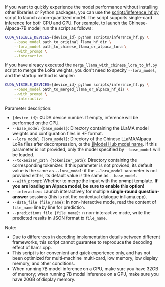 If you want to quickly experience the model performance without installing other libraries or Python packages, you can use the [scripts/inference_hf.py](https://github.com/ymcui/Chinese-LLaMA-Alpaca/blob/main/scripts/inference_hf.py) script to launch a non-quantized model. The script supports single-card inference for both CPU and GPU. For example, to launch the Chinese-Alpaca-7B model, run the script as follows:

```bash
CUDA_VISIBLE_DEVICES={device_id} python scripts/inference_hf.py \
    --base_model path_to_original_llama_hf_dir \
    --lora_model path_to_chinese_llama_or_alpaca_lora \
    --with_prompt \
    --interactive
```

If you have already executed the `merge_llama_with_chinese_lora_to_hf.py` script to merge the LoRa weights, you don't need to specify `--lora_model`, and the startup method is simpler:

```bash
CUDA_VISIBLE_DEVICES={device_id} python scripts/inference_hf.py \
    --base_model path_to_merged_llama_or_alpaca_hf_dir \
    --with_prompt \
    --interactive
```

Parameter description:

- `{device_id}`: CUDA device number. If empty, inference will be performed on the CPU.
- `--base_model {base_model}`: Directory containing the LLaMA model weights and configuration files in HF format.
- `--lora_model {lora_model}`: Directory of the Chinese LLaMA/Alpaca LoRa files after decompression, or the [🤗Model Hub model name](https://github.com/ymcui/Chinese-LLaMA-Alpaca/blob/main/README_EN.md#model-hub). If this parameter is not provided, only the model specified by `--base_model` will be loaded.
- `--tokenizer_path {tokenizer_path}`: Directory containing the corresponding tokenizer. If this parameter is not provided, its default value is the same as `--lora_model`; if the `--lora_model` parameter is not provided either, its default value is the same as `--base_model`.
- `--with_prompt`: Whether to merge the input with the prompt template. **If you are loading an Alpaca model, be sure to enable this option!**
- `--interactive`: Launch interactively for multiple **single-round question-answer** sessions (this is not the contextual dialogue in llama.cpp).
- `--data_file {file_name}`: In non-interactive mode, read the content of `file_name` line by line for prediction.
- `--predictions_file {file_name}`: In non-interactive mode, write the predicted results in JSON format to `file_name`.

Note:

- Due to differences in decoding implementation details between different frameworks, this script cannot guarantee to reproduce the decoding effect of llama.cpp.
- This script is for convenient and quick experience only, and has not been optimized for multi-machine, multi-card, low memory, low display memory, and other conditions.
- When running 7B model inference on a CPU, make sure you have 32GB of memory; when running 7B model inference on a GPU, make sure you have 20GB of display memory.